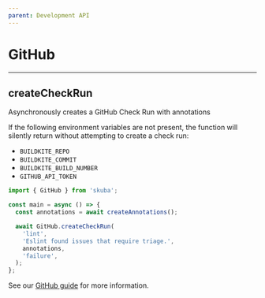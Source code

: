 ```yaml
---
parent: Development API
---
```


# GitHub

---

## createCheckRun

Asynchronously creates a GitHub Check Run with annotations

If the following environment variables are not present,
the function will silently return without attempting to create a check run:

- `BUILDKITE_REPO`
- `BUILDKITE_COMMIT`
- `BUILDKITE_BUILD_NUMBER`
- `GITHUB_API_TOKEN`

```typescript
import { GitHub } from 'skuba';

const main = async () => {
  const annotations = await createAnnotations();

  await GitHub.createCheckRun(
    'lint',
    'Eslint found issues that require triage.',
    annotations,
    'failure',
  );
};
```

See our [GitHub guide] for more information.

[github guide]: ../deep-dives/github.md

